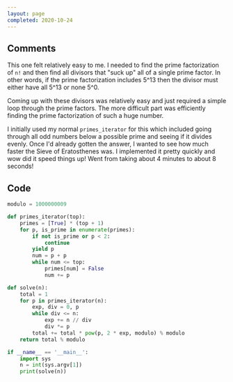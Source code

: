 ```yaml
---
layout: page
completed: 2020-10-24
---
```


## Comments

This one felt relatively easy to me.  I needed to find the prime factorization
of `n!` and then find all divisors that "suck up" all of a single prime factor.
In other words, if the prime factorization includes 5^13 then the divisor must
either have all 5^13 or none 5^0.

Coming up with these divisors was relatively easy and just required a simple
loop through the prime factors.  The more difficult part was efficiently
finding the prime factorization of such a huge number.

I initially used my normal `primes_iterator` for this which included going
through all odd numbers below a possible prime and seeing if it divides evenly.
Once I'd already gotten the answer, I wanted to see how much faster the Sieve
of Eratosthenes was.  I implemented it pretty quickly and wow did it speed
things up!  Went from taking about 4 minutes to about 8 seconds!

## Code

```python
modulo = 1000000009

def primes_iterator(top):
    primes = [True] * (top + 1)
    for p, is_prime in enumerate(primes):
        if not is_prime or p < 2:
            continue
        yield p
        num = p + p
        while num <= top:
            primes[num] = False
            num += p

def solve(n):
    total = 1
    for p in primes_iterator(n):
        exp, div = 0, p
        while div <= n:
            exp += n // div
            div *= p
        total += total * pow(p, 2 * exp, modulo) % modulo
    return total % modulo

if __name__ == '__main__':
    import sys
    n = int(sys.argv[1])
    print(solve(n))
```
